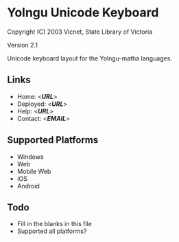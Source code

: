 Yolngu Unicode Keyboard
=====================

Copyright (C) 2003 Vicnet, State Library of Victoria

Version 2.1

Unicode keyboard layout for the Yolngu-matha languages.

Links
-----

 * Home:     <___URL___>
 * Deployed: <___URL___>
 * Help:     <___URL___>
 * Contact:  <___EMAIL___>

Supported Platforms
-------------------
 * Windows
 * Web
 * Mobile Web
 * iOS
 * Android

Todo
----

 * Fill in the blanks in this file
 * Supported all platforms?